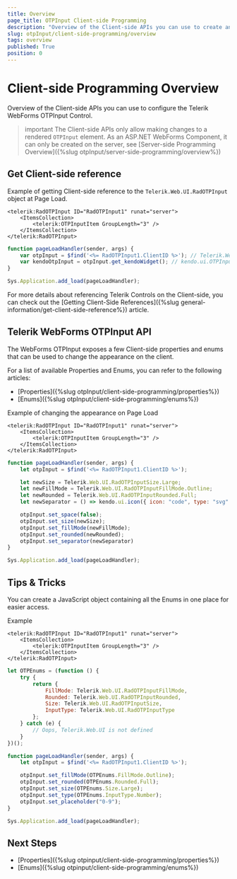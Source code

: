 ```yaml
---
title: Overview
page_title: OTPInput Client-side Programming
description: "Overview of the Client-side APIs you can use to create and configure the Telerik WebForms OTPInput Control."
slug: otpInput/client-side-programming/overview
tags: overview
published: True
position: 0
---
```


# Client-side Programming Overview

Overview of the Client-side APIs you can use to configure the Telerik WebForms OTPInput Control.

>important The Client-side APIs only allow making changes to a rendered `OTPInput` element. As an ASP.NET WebForms Component, it can only be created on the server, see [Server-side Programming Overview]({%slug otpInput/server-side-programming/overview%})

## Get Client-side reference

Example of getting Client-side reference to the `Telerik.Web.UI.RadOTPInput` object at Page Load.

````ASP.NET
<telerik:RadOTPInput ID="RadOTPInput1" runat="server">
    <ItemsCollection>
        <telerik:OTPInputItem GroupLength="3" />
    </ItemsCollection>
</telerik:RadOTPInput>
````

````JavaScript
function pageLoadHandler(sender, args) {
    var otpInput = $find('<%= RadOTPInput1.ClientID %>'); // Telerik.Web.UI.RadOTPInput
    var kendoOtpInput = otpInput.get_kendoWidget(); // kendo.ui.OTPInput
}

Sys.Application.add_load(pageLoadHandler);
````

For more details about referencing Telerik Controls on the Client-side, you can check out the [Getting Client-Side References]({%slug general-information/get-client-side-reference%}) article.

## Telerik WebForms OTPInput API

The WebForms OTPInput exposes a few Client-side properties and enums that can be used to change the appearance on the client.

For a list of available Properties and Enums, you can refer to the following articles:
- [Properties]({%slug otpInput/client-side-programming/properties%})
- [Enums]({%slug otpInput/client-side-programming/enums%})

Example of changing the appearance on Page Load

````ASP.NET
<telerik:RadOTPInput ID="RadOTPInput1" runat="server">
    <ItemsCollection>
        <telerik:OTPInputItem GroupLength="3" />
    </ItemsCollection>
</telerik:RadOTPInput>
````

````JavaScript
function pageLoadHandler(sender, args) {
    let otpInput = $find('<%= RadOTPInput1.ClientID %>');

    let newSize = Telerik.Web.UI.RadOTPInputSize.Large;
    let newFillMode = Telerik.Web.UI.RadOTPInputFillMode.Outline;
    let newRounded = Telerik.Web.UI.RadOTPInputRounded.Full;
    let newSeparator = () => kendo.ui.icon({ icon: "code", type: "svg" });

    otpInput.set_space(false);
    otpInput.set_size(newSize);
    otpInput.set_fillMode(newFillMode);
    otpInput.set_rounded(newRounded);
    otpInput.set_separator(newSeparator)
}

Sys.Application.add_load(pageLoadHandler);
````

## Tips & Tricks

You can create a JavaScript object containing all the Enums in one place for easier access.

Example

````ASP.NET
<telerik:RadOTPInput ID="RadOTPInput1" runat="server">
    <ItemsCollection>
        <telerik:OTPInputItem GroupLength="3" />
    </ItemsCollection>
</telerik:RadOTPInput>
````

````JavaScript
let OTPEnums = (function () {
    try {
        return {
            FillMode: Telerik.Web.UI.RadOTPInputFillMode,
            Rounded: Telerik.Web.UI.RadOTPInputRounded,
            Size: Telerik.Web.UI.RadOTPInputSize,
            InputType: Telerik.Web.UI.RadOTPInputType
        };
    } catch (e) {
        // Oops, Telerik.Web.UI is not defined
    }
})();

function pageLoadHandler(sender, args) {
    let otpInput = $find('<%= RadOTPInput1.ClientID %>');

    otpInput.set_fillMode(OTPEnums.FillMode.Outline);
    otpInput.set_rounded(OTPEnums.Rounded.Full);
    otpInput.set_size(OTPEnums.Size.Large);
    otpInput.set_type(OTPEnums.InputType.Number);
    otpInput.set_placeholder("0-9");
}

Sys.Application.add_load(pageLoadHandler);
````

## Next Steps

- [Properties]({%slug otpinput/client-side-programming/properties%})
- [Enums]({%slug otpinput/client-side-programming/enums%})
